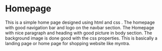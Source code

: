 # Homepage
This is a simple home page designed using html and css .
The homepage with good navigation bar and logo on the navbar section.
The Homepage with nice paragraph and heading with good picture in body section.
The background image is done good with the css properties.
This is basically a landing page or home page for shopping website like myntra.
